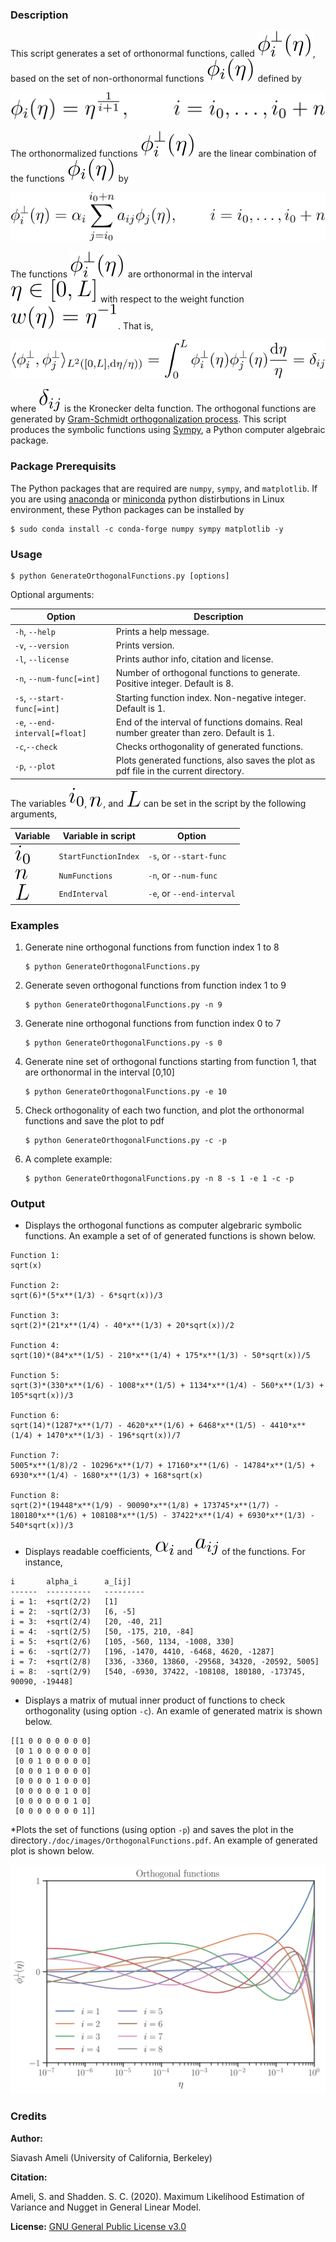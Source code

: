 ### Description

This script generates a set of orthonormal functions, called ![](./doc/images/phi_i_perp.svg), based on the set of non-orthonormal functions ![](./doc/images/phi_i.svg) defined by

<p align="center">
  <img src="./doc/images/Equation_phi_i.svg">
</p>

The orthonormalized functions ![](./doc/images/phi_i_perp.svg) are the linear combination of the functions ![](./doc/images/phi_i.svg) by

<p align="center">
	<img src="./doc/images/Equation_phi_i_perp.svg">
</p>

The functions ![](./doc/images/phi_i_perp.svg) are orthonormal in the interval ![](./doc/images/interval.svg) with respect to the weight function ![](./doc/images/w.svg). That is,
        
 <p align="center">
	<img src="./doc/images/Equation_orthogonality.svg">
</p>

where ![](./doc/images/delta.svg) is the Kronecker delta function. The orthogonal functions are generated by [Gram-Schmidt orthogonalization process](https://en.wikipedia.org/wiki/Gram%E2%80%93Schmidt_process). This script produces the symbolic functions using [Sympy](https://www.sympy.org), a Python computer algebraic package.

### Package Prerequisits

The Python packages that are required are `numpy`, `sympy`, and `matplotlib`. If you are using [anaconda](https://www.anaconda.com/) or [miniconda](https://docs.conda.io/en/latest/miniconda.html) python distirbutions in Linux environment, these Python packages can be installed by

    $ sudo conda install -c conda-forge numpy sympy matplotlib -y

### Usage

	$ python GenerateOrthogonalFunctions.py [options]
Optional arguments:

| Option| Description |
| -- | ----- |
| `-h`, `--help`                  | Prints a help message. |
| `-v`, `--version`               | Prints version. |
| `-l`, `--license`               | Prints author info, citation and license. |
| `-n`, `--num-func[=int]`        | Number of orthogonal functions to generate. Positive integer. Default is 8. |
| `-s`, `--start-func[=int]`      | Starting function index. Non-negative integer. Default is 1. |
| `-e`, `--end-interval[=float]`  | End of the interval of functions domains. Real number greater than zero. Default is 1. |
| `-c`,`--check`                  | Checks orthogonality of generated functions. |
| `-p`, `--plot`                  | Plots generated functions, also saves the plot as pdf file in the current directory.|

The variables ![](./doc/images/i_0.svg), ![](./doc/images/n.svg), and ![](./doc/images/L.svg) can be set in the script by the following arguments,

| Variable | Variable in script    |          Option            |
| -------- |  -------------------- |  ------------------------- |
| ![](./doc/images/i_0.svg)        | `StartFunctionIndex`  | `-s`, or `--start-func` |
| ![](./doc/images/n.svg)        | `NumFunctions`        | `-n`, or `--num-func`     |
| ![](./doc/images/L.svg)        | `EndInterval`         | `-e`, or `--end-interval`  |

### Examples

1. Generate nine orthogonal functions from function index 1 to 8

       $ python GenerateOrthogonalFunctions.py

2. Generate seven orthogonal functions from function index 1 to 9

       $ python GenerateOrthogonalFunctions.py -n 9

3. Generate nine orthogonal functions from function index 0 to 7

       $ python GenerateOrthogonalFunctions.py -s 0

4. Generate nine set of orthogonal functions starting from function 1, that are orthonormal in the interval [0,10]

       $ python GenerateOrthogonalFunctions.py -e 10

4. Check orthogonality of each two function, and plot the orthonormal functions and save the plot to pdf

       $ python GenerateOrthogonalFunctions.py -c -p

5. A complete example:

       $ python GenerateOrthogonalFunctions.py -n 8 -s 1 -e 1 -c -p
       
### Output

* Displays the orthogonal functions as computer algebraric symbolic functions. An example a set of of generated functions is shown below.

```
Function 1:
sqrt(x)

Function 2:
sqrt(6)*(5*x**(1/3) - 6*sqrt(x))/3

Function 3:
sqrt(2)*(21*x**(1/4) - 40*x**(1/3) + 20*sqrt(x))/2

Function 4:
sqrt(10)*(84*x**(1/5) - 210*x**(1/4) + 175*x**(1/3) - 50*sqrt(x))/5

Function 5:
sqrt(3)*(330*x**(1/6) - 1008*x**(1/5) + 1134*x**(1/4) - 560*x**(1/3) + 105*sqrt(x))/3

Function 6:
sqrt(14)*(1287*x**(1/7) - 4620*x**(1/6) + 6468*x**(1/5) - 4410*x**(1/4) + 1470*x**(1/3) - 196*sqrt(x))/7

Function 7:
5005*x**(1/8)/2 - 10296*x**(1/7) + 17160*x**(1/6) - 14784*x**(1/5) + 6930*x**(1/4) - 1680*x**(1/3) + 168*sqrt(x)

Function 8:
sqrt(2)*(19448*x**(1/9) - 90090*x**(1/8) + 173745*x**(1/7) - 180180*x**(1/6) + 108108*x**(1/5) - 37422*x**(1/4) + 6930*x**(1/3) - 540*sqrt(x))/3
```

* Displays readable coefficients, ![](./doc/images/alpha_i.svg) and ![](./doc/images/a_ij.svg) of the functions. For instance,

```
i       alpha_i      a_[ij]
------  ----------   ---------
i = 1:  +sqrt(2/2)   [1]
i = 2:  -sqrt(2/3)   [6, -5]
i = 3:  +sqrt(2/4)   [20, -40, 21]
i = 4:  -sqrt(2/5)   [50, -175, 210, -84]
i = 5:  +sqrt(2/6)   [105, -560, 1134, -1008, 330]
i = 6:  -sqrt(2/7)   [196, -1470, 4410, -6468, 4620, -1287]
i = 7:  +sqrt(2/8)   [336, -3360, 13860, -29568, 34320, -20592, 5005]
i = 8:  -sqrt(2/9)   [540, -6930, 37422, -108108, 180180, -173745, 90090, -19448]
```
* Displays a matrix of mutual inner product of functions to check orthogonality (using option `-c`). An examle of generated matrix is shown below.

```
[[1 0 0 0 0 0 0 0]
 [0 1 0 0 0 0 0 0]
 [0 0 1 0 0 0 0 0]
 [0 0 0 1 0 0 0 0]
 [0 0 0 0 1 0 0 0]
 [0 0 0 0 0 1 0 0]
 [0 0 0 0 0 0 1 0]
 [0 0 0 0 0 0 0 1]]
```

*Plots the set of functions (using option `-p`) and saves the plot in the directory`./doc/images/OrthogonalFunctions.pdf`. An example of generated plot is shown below.

<p align="center">
<img src="./doc/images/OrthogonalFunctions.svg">
</p>

### Credits

__Author:__

   Siavash Ameli (University of California, Berkeley)

__Citation:__

   Ameli, S. and Shadden. S. C. (2020). Maximum Likelihood Estimation of Variance and Nugget in General Linear Model.

__License:__ [GNU General Public License v3.0](https://www.gnu.org/licenses/gpl-3.0.en.html)
